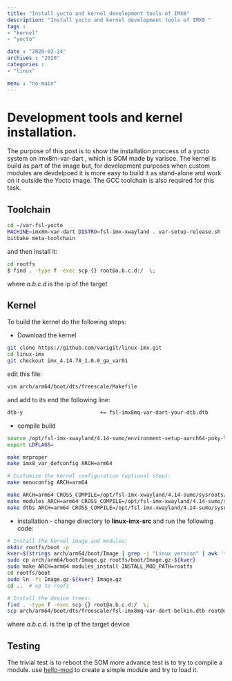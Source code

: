 ```yaml
---
title: "Install yocto and kernel development tools of IMX8"
description: "Install yocto and kernel development tools of IMX8 "
tags : 
- "kernel"
- "yocto"

date : "2020-02-24"
archives : "2020"
categories : 
- "linux"

menu : "no-main"
---
```


# Development tools and kernel installation.
The purpose of this post is to show the installation proccess of a yocto system on imx8m-var-dart , which is SOM made by varisce.  The kernel is build as part of the image but, for development purposes when custom modules are devdelpoed it is more easy to build it as stand-alone and work on it outside the Yocto image. The GCC toolchain is also required for this task. 

## Toolchain
```bash
cd ~/var-fsl-yocto
MACHINE=imx8m-var-dart DISTRO=fsl-imx-xwayland . var-setup-release.sh -b build_xwayland
bitbake meta-toolchain
```

and then install it:
```bash
cd rootfs
$ find . -type f -exec scp {} root@a.b.c.d:/  \;
```
where *a.b.c.d* is the ip of the target

## Kernel
To build the kernel do the following steps:
* Download the kernel
```bash
git clone https://github.com/varigit/linux-imx.git
cd linux-imx
git checkout imx_4.14.78_1.0.0_ga_var01
```


edit this file:
```bash
vim arch/arm64/boot/dts/freescale/Makefile
```
and add to its end the following line:
```bash
dtb-y                         += fsl-imx8mq-var-dart-your-dtb.dtb
```

* compile build
```bash
source /opt/fsl-imx-xwayland/4.14-sumo/environment-setup-aarch64-poky-linux
export LDFLAGS=
```
```bash
make mrproper 
make imx8_var_defconfig ARCH=arm64
```
```bash
# Customize the kernel configuration (optional step):
make menuconfig ARCH=arm64
```
```bash
make ARCH=arm64 CROSS_COMPILE=/opt/fsl-imx-xwayland/4.14-sumo/sysroots/x86_64-pokysdk-linux/usr/bin/aarch64-poky-linux/aarch64-poky-linux-
make modules ARCH=arm64 CROSS_COMPILE=/opt/fsl-imx-xwayland/4.14-sumo/sysroots/x86_64-pokysdk-linux/usr/bin/aarch64-poky-linux/aarch64-poky-linux-
make dtbs ARCH=arm64 CROSS_COMPILE=/opt/fsl-imx-xwayland/4.14-sumo/sysroots/x86_64-pokysdk-linux/usr/bin/aarch64-poky-linux/aarch64-poky-linux-
```

* installation - change directory to **linux-imx-src** and run the following code:
```bash
# Install the kernel image and modules:
mkdir rootfs/boot -p
kver=$(strings arch/arm64/boot/Image | grep -i "Linux version" | awk '{print $3}')
sudo cp arch/arm64/boot/Image.gz rootfs/boot/Image.gz-${kver}
sudo make ARCH=arm64 modules_install INSTALL_MOD_PATH=rootfs
cd rootfs/boot
sudo ln -fs Image.gz-${kver} Image.gz
cd ..  # up to roofs

# Install the device trees:
find . -type f -exec scp {} root@a.b.c.d:/  \;
scp arch/arm64/boot/dts/freescale/fsl-imx8mq-var-dart-belkin.dtb root@a.b.c.d:/boot
```
where *a.b.c.d.* is the ip of the target device
## Testing
The trivial test is to reboot the SOM more advance test is to try to compile a module.
use [hello-mod](https://github.com/BelkinLaser/EAGLE_V1_RT_APPLICATION/tree/master/hello-mod) to create a simple module and try to load it.



